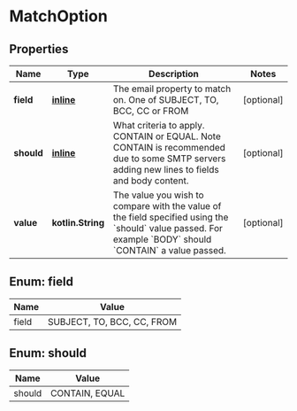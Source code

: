 
# MatchOption

## Properties
Name | Type | Description | Notes
------------ | ------------- | ------------- | -------------
**field** | [**inline**](#FieldEnum) | The email property to match on. One of SUBJECT, TO, BCC, CC or FROM |  [optional]
**should** | [**inline**](#ShouldEnum) | What criteria to apply. CONTAIN or EQUAL. Note CONTAIN is recommended due to some SMTP servers adding new lines to fields and body content. |  [optional]
**value** | **kotlin.String** | The value you wish to compare with the value of the field specified using the &#x60;should&#x60; value passed. For example &#x60;BODY&#x60; should &#x60;CONTAIN&#x60; a value passed. |  [optional]


<a name="FieldEnum"></a>
## Enum: field
Name | Value
---- | -----
field | SUBJECT, TO, BCC, CC, FROM


<a name="ShouldEnum"></a>
## Enum: should
Name | Value
---- | -----
should | CONTAIN, EQUAL



